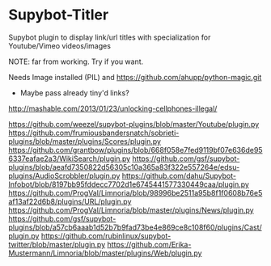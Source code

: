 Supybot-Titler
==============

Supybot plugin to display link/url titles with specialization for Youtube/Vimeo videos/images

NOTE: far from working. Try if you want.

Needs Image installed (PIL) and https://github.com/ahupp/python-magic.git



- Maybe pass already tiny'd links?

http://mashable.com/2013/01/23/unlocking-cellphones-illegal/

https://github.com/weezel/supybot-plugins/blob/master/Youtube/plugin.py
https://github.com/frumiousbandersnatch/sobrieti-plugins/blob/master/plugins/Scores/plugin.py
https://github.com/grantbow/plugins/blob/668f058e7fed9119bf07e636de956337eafae2a3/WikiSearch/plugin.py
https://github.com/gsf/supybot-plugins/blob/aeafd7350822d56305c10a365a83f322e557264e/edsu-plugins/AudioScrobbler/plugin.py
https://github.com/dahu/Supybot-Infobot/blob/8197bb95fddecc7702d1e6745441577330449caa/plugin.py
https://github.com/ProgVal/Limnoria/blob/98996be2511a95b8f1f0608b76e5af13af22d6b8/plugins/URL/plugin.py
https://github.com/ProgVal/Limnoria/blob/master/plugins/News/plugin.py
https://github.com/gsf/supybot-plugins/blob/a57cb6aaab1d52b7b9fad73be4e869ce8c108f60/plugins/Cast/plugin.py
https://github.com/rubinlinux/supybot-twitter/blob/master/plugin.py
https://github.com/Erika-Mustermann/Limnoria/blob/master/plugins/Web/plugin.py
